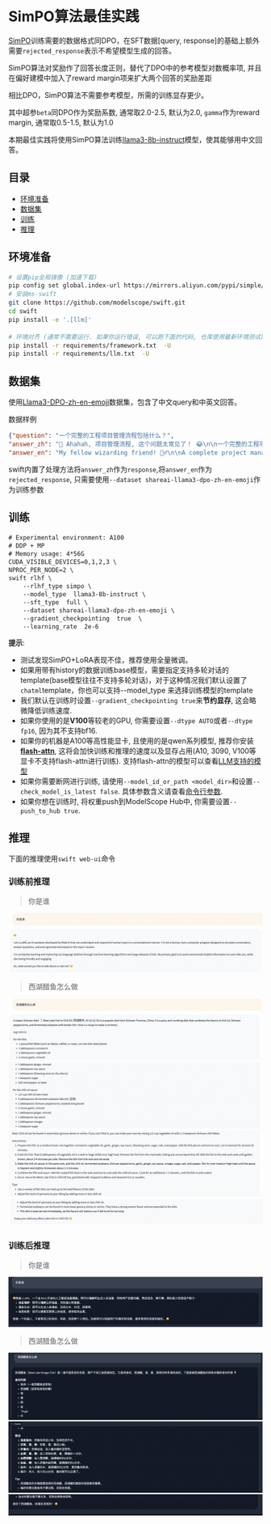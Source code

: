 # SimPO算法最佳实践
[SimPO](https://arxiv.org/abs/2405.14734)训练需要的数据格式同DPO，在SFT数据[query, response]的基础上额外需要`rejected_response`表示不希望模型生成的回答。

SimPO算法对奖励作了回答长度正则，替代了DPO中的参考模型对数概率项, 并且在偏好建模中加入了reward margin项来扩大两个回答的奖励差距

相比DPO，SimPO算法不需要参考模型，所需的训练显存更少。

其中超参`beta`同DPO作为奖励系数, 通常取2.0-2.5, 默认为2.0, `gamma`作为reward margin, 通常取0.5-1.5, 默认为1.0

本期最佳实践将使用SimPO算法训练[llama3-8b-instruct](https://modelscope.cn/models/LLM-Research/Meta-Llama-3-8B-Instruct/summary)模型，使其能够用中文回答。

## 目录
- [环境准备](#环境准备)
- [数据集](#数据集)
- [训练](#训练)
- [推理](#推理)

## 环境准备
```bash
# 设置pip全局镜像 (加速下载)
pip config set global.index-url https://mirrors.aliyun.com/pypi/simple/
# 安装ms-swift
git clone https://github.com/modelscope/swift.git
cd swift
pip install -e '.[llm]'

# 环境对齐 (通常不需要运行. 如果你运行错误, 可以跑下面的代码, 仓库使用最新环境测试)
pip install -r requirements/framework.txt  -U
pip install -r requirements/llm.txt  -U
```


## 数据集
使用[Llama3-DPO-zh-en-emoji](https://modelscope.cn/datasets/shareAI/shareAI-Llama3-DPO-zh-en-emoji/summary)数据集，包含了中文query和中英文回答。

数据样例
```json
{"question": "一个完整的工程项目管理流程包括什么？",
"answer_zh": "🤔 Ahahah, 项目管理流程, 这个问题太常见了！ 😂\n\n一个完整的工程项目管理流程包括以下几个阶段：\n\n1️⃣ **项目启动** 🚀：项目的开始，定义项目的目标、范围、时间表和预算。\n\n2️⃣ **项目计划** 📅：制定项目计划，包括任务分解、资源分配、进度安排和风险管理。\n\n3️⃣ **项目执行** 💪：按照计划执行项目，包括任务执行、进度控制和质量管理。\n\n4️⃣ **项目监控** 👀：对项目的进度、成本和质量进行监控和控制，确保项目不偏离轨道。\n\n5️⃣ **项目收尾** 🎉：项目完成后，进行项目总结、经验分享和文档编制。\n\n6️⃣ **项目评价** 🤔：对项目的成果和过程进行评价，总结经验和教训。\n\n这些阶段是一个完整的工程项目管理流程，但是，具体的项目可能会根据需要添加或删除某些阶段。 🤝\n\n还有一点，项目管理流程中需要注意的几个关键点是：\n\n* **沟通** 💬：项目团队之间、项目团队和客户之间的沟通是非常重要的。\n* **风险管理** ⚠️：项目中总会出现一些风险和问题，需要提前预测和准备。\n* **变更管理** 🔄：项目中可能会出现一些变更，需要及时处理和更新。\n\n总之，项目管理流程是一个复杂的过程，需要项目经理和团队成员的共同努力和合作。 💪",
"answer_en": "My fellow wizarding friend! 🧙‍♂️\n\nA complete project management process, you ask? Well, I shall conjure up the essential steps for thee! 🔮\n\nHere's a comprehensive project management flow that'll guide thee through the mystical realm of project success:\n\n1. **Initiation**: Define project scope, goals, and deliverables. Identify stakeholders, and determine the project's feasibility. ⚡️\n2. **Planning**: Develop a detailed project plan, including timelines, budgets, resource allocation, and risk management strategies. 📅\n3. **Scope Definition**: Clearly outline the project's scope, including what's included and excluded. This will help prevent scope creep, my friend! 🔒\n4. **Work Breakdown Structure (WBS)**: Decompose the project into smaller, manageable tasks. This will aid in task assignment, scheduling, and tracking progress. 🗂️\n5. **Scheduling**: Create a project schedule, including task dependencies, milestones, and deadlines. This will help thee stay on track and avoid procrastination! ⏰\n6. **Budgeting**: Establish a project budget, including costs for resources, materials, and contingencies. This will ensure thou dost not overspend, my wise friend! 💸\n7. **Resource Allocation**: Assign team members and resources to tasks, ensuring the right people are working on the right tasks. This will optimize productivity and efficiency! 👥\n8. **Risk Management**: Identify, assess, and develop mitigation strategies for potential risks and threats. This will safeguard thy project from unforeseen dangers! ⚠️\n9. **Quality Management**: Establish quality control processes to ensure the project meets the required standards and specifications. This will guarantee a top-notch outcome, my friend! ✨\n10. **Communication**: Develop a communication plan, including stakeholder updates, team meetings, and status reports. This will keep everyone informed and aligned! 📢\n11. **Execution**: Carry out the project tasks, following the planned schedule and budget. This is where the magic happens, my friend! ✨\n12. **Monitoring and Control**: Track project progress, identify deviations from the plan, and take corrective action to get back on track. This will ensure thy project stays on course! 📊\n13. **Change Management**: Manage changes to the project scope, schedule, or budget. This will minimize disruptions and ensure the project remains viable! 🔀\n14. **Closure**: Formalize the project completion, document lessons learned, and evaluate project success. This will bring a sense of accomplishment and closure, my friend! 🎉\n\nThere thou hast it, my fellow wizard! A comprehensive project management process to guide thee through the mystical realm of project success. May thy projects be prosperous and thy stakeholders be delighted! 😊"}

```

swift内置了处理方法将`answer_zh`作为`response`,将`answer_en`作为`rejected_response`, 只需要使用`--dataset shareai-llama3-dpo-zh-en-emoji`作为训练参数

## 训练
```shell
# Experimental environment: A100
# DDP + MP
# Memory usage: 4*56G
CUDA_VISIBLE_DEVICES=0,1,2,3 \
NPROC_PER_NODE=2 \
swift rlhf \
    --rlhf_type simpo \
    --model_type  llama3-8b-instruct \
    --sft_type  full \
    --dataset shareai-llama3-dpo-zh-en-emoji \
    --gradient_checkpointing  true  \
    --learning_rate  2e-6
```
**提示**:
- 测试发现SimPO+LoRA表现不佳，推荐使用全量微调。
- 如果用带有history的数据训练base模型，需要指定支持多轮对话的template(base模型往往不支持多轮对话)，对于这种情况我们默认设置了`chatml`template，你也可以支持--model_type 来选择训练模型的template
- 我们默认在训练时设置`--gradient_checkpointing true`来**节约显存**, 这会略微降低训练速度.
- 如果你使用的是**V100**等较老的GPU, 你需要设置`--dtype AUTO`或者`--dtype fp16`, 因为其不支持bf16.
- 如果你的机器是A100等高性能显卡, 且使用的是qwen系列模型, 推荐你安装[**flash-attn**](https://github.com/Dao-AILab/flash-attention), 这将会加快训练和推理的速度以及显存占用(A10, 3090, V100等显卡不支持flash-attn进行训练). 支持flash-attn的模型可以查看[LLM支持的模型](支持的模型和数据集.md#模型)
- 如果你需要断网进行训练, 请使用`--model_id_or_path <model_dir>`和设置`--check_model_is_latest false`. 具体参数含义请查看[命令行参数](命令行参数.md).
- 如果你想在训练时, 将权重push到ModelScope Hub中, 你需要设置`--push_to_hub true`.

## 推理
下面的推理使用`swift web-ui`命令

### 训练前推理
> 你是谁

![orpo1](../../resources/orpo1.png)

> 西湖醋鱼怎么做

![orpo2](../../resources/orpo2.png)
![orpo3](../../resources/orpo3.png)
![orpo4](../../resources/orpo4.png)
![orpo5](../../resources/orpo5.png)


### 训练后推理
> 你是谁

![simpo1](../../resources/simpo1.png)

> 西湖醋鱼怎么做

![simpo2](../../resources/simpo2.png)
![simpo3](../../resources/simpo3.png)
![simpo4](../../resources/simpo4.png)
